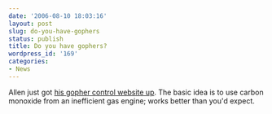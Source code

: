```yaml
---
date: '2006-08-10 18:03:16'
layout: post
slug: do-you-have-gophers
status: publish
title: Do you have gophers?
wordpress_id: '169'
categories:
- News
---
```



Allen just got [his gopher control website up](http://www.handmgophercontrol.com/). The basic idea is to use carbon monoxide from an inefficient gas engine; works better than you'd expect.
